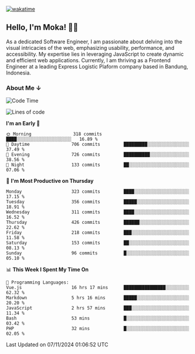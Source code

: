 [![wakatime](https://wakatime.com/badge/user/af9abd23-dba3-4dbe-973c-b045a9417a55.svg?style=social)](https://wakatime.com/@af9abd23-dba3-4dbe-973c-b045a9417a55)
## Hello, I'm Moka! 👋🏼


As a dedicated Software Engineer, I am passionate about delving into the visual intricacies of the web, emphasizing usability, performance, and accessibility. My expertise lies in leveraging JavaScript to create dynamic and efficient web applications. Currently, I am thriving as a Frontend Engineer at a leading Express Logistic Plaform company based in Bandung, Indonesia.

### About Me ↓

<!--START_SECTION:waka-->
![Code Time](http://img.shields.io/badge/Code%20Time-11%2C214%20hrs%2049%20mins-blue)

![Lines of code](https://img.shields.io/badge/From%20Hello%20World%20I%27ve%20Written-4.0%20million%20lines%20of%20code-blue)

**I'm an Early 🐤** 

```text
🌞 Morning                318 commits         ████░░░░░░░░░░░░░░░░░░░░░   16.89 % 
🌆 Daytime                706 commits         █████████░░░░░░░░░░░░░░░░   37.49 % 
🌃 Evening                726 commits         ██████████░░░░░░░░░░░░░░░   38.56 % 
🌙 Night                  133 commits         ██░░░░░░░░░░░░░░░░░░░░░░░   07.06 % 
```
📅 **I'm Most Productive on Thursday** 

```text
Monday                   323 commits         ████░░░░░░░░░░░░░░░░░░░░░   17.15 % 
Tuesday                  356 commits         █████░░░░░░░░░░░░░░░░░░░░   18.91 % 
Wednesday                311 commits         ████░░░░░░░░░░░░░░░░░░░░░   16.52 % 
Thursday                 426 commits         ██████░░░░░░░░░░░░░░░░░░░   22.62 % 
Friday                   218 commits         ███░░░░░░░░░░░░░░░░░░░░░░   11.58 % 
Saturday                 153 commits         ██░░░░░░░░░░░░░░░░░░░░░░░   08.13 % 
Sunday                   96 commits          █░░░░░░░░░░░░░░░░░░░░░░░░   05.10 % 
```


📊 **This Week I Spent My Time On** 

```text
💬 Programming Languages: 
Vue.js                   16 hrs 17 mins      ████████████████░░░░░░░░░   62.32 % 
Markdown                 5 hrs 16 mins       █████░░░░░░░░░░░░░░░░░░░░   20.20 % 
JavaScript               2 hrs 57 mins       ███░░░░░░░░░░░░░░░░░░░░░░   11.34 % 
Bash                     53 mins             █░░░░░░░░░░░░░░░░░░░░░░░░   03.42 % 
PHP                      32 mins             █░░░░░░░░░░░░░░░░░░░░░░░░   02.05 % 
```


 Last Updated on 07/11/2024 01:06:52 UTC
<!--END_SECTION:waka-->
